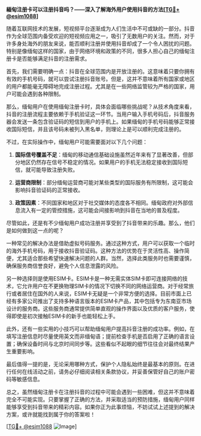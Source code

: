 **緬甸注册卡可以注册抖音吗？——深入了解海外用户使用抖音的方法[[TG💪+ @esim1088](https://t.me/s/esim1088)]**

随着互联网技术的发展，短视频平台逐渐成为人们生活中不可或缺的一部分。抖音作为全球范围内备受欢迎的短视频应用之一，吸引了无数用户的关注。然而，对于许多身处海外的朋友来说，能否顺利注册并使用抖音却成了一个令人困扰的问题。特别是像缅甸这样的国家，由于网络环境和政策的不同，很多人担心自己的缅甸注册卡是否能够满足抖音的注册需求。

首先，我们需要明确一点：抖音在全球范围内是开放注册的。这意味着只要你拥有有效的手机号码，就可以尝试注册抖音账号。但是，这并不意味着所有国家或地区的用户都能毫无障碍地完成注册过程。尤其是在一些网络监管较为严格的国家，用户可能会遇到各种限制。

那么，缅甸用户在使用缅甸注册卡时，具体会面临哪些挑战呢？从技术角度来看，抖音的注册流程主要依赖于手机验证这一环节。当用户输入手机号码后，抖音服务器会发送一条包含验证码的短信到用户的手机上。如果缅甸的手机号码能够正常接收国际短信，并且该号码未被列入黑名单，则理论上是可以顺利完成注册的。

不过，在实际操作中，缅甸用户可能需要面对以下几个问题：

1. **国际信号覆盖不足**：缅甸的移动通信基础设施虽然近年来有了显著改善，但部分地区仍然存在信号不稳定的情况。如果用户的手机无法稳定接收到国际短信，就可能导致注册失败。

2. **运营商限制**：部分缅甸运营商可能对某些类型的国际服务有所限制，这可能会影响抖音验证码的正常接收。

3. **政策因素**：不同国家和地区对于社交媒体的态度各不相同。缅甸政府对外部信息流入有一定的管控措施，这可能会间接影响到抖音在当地的普及程度。

尽管如此，还是有不少缅甸用户成功注册并享受到了抖音带来的乐趣。那么，他们是如何做到这一点的呢？

一种常见的解决办法是借助虚拟号码服务。通过这种方式，用户可以获取一个临时的海外手机号码，用于接收抖音验证码。这种方法的优势在于灵活性高、操作简便，尤其适合那些希望快速解决问题的人群。当然，选择此类服务时也需要谨慎，确保服务商信誉良好，避免个人信息泄露的风险。

另一种选择则是使用ESIM卡。ESIM卡是一种无需实体SIM卡即可连接网络的技术，它允许用户在不更换物理SIM卡的情况下切换不同的网络运营商。对于经常旅行或者居住在国外的人来说，ESIM卡无疑是一个非常方便的选择。目前市面上已经有多家公司推出了支持多种语言版本的ESIM卡产品，其中包括专为东南亚市场设计的服务商。这些服务商通常提供简单直观的操作界面以及优质的客户服务，使得即使是初次接触ESIM卡的新手也能轻松上手。

此外，还有一些实用的小技巧可以帮助缅甸用户提高抖音注册的成功率。例如，在填写注册信息时尽量使用英文而非缅甸语；提前检查手机是否启用了正确的语言设置；确保设备时间与北京时间同步等。这些看似不起眼的细节往往会对最终结果产生重要影响。

最后值得一提的是，无论采用哪种方式，保护个人隐私始终是最基本的原则。在进行任何在线活动之前，请务必仔细阅读相关条款协议，并妥善保管好自己的账户密码等敏感信息。

总之，虽然缅甸注册卡在注册抖音的过程中可能会遇到一些困难，但这并不意味着完全不可能实现。只要掌握了正确的方法，并采取适当的预防措施，缅甸用户同样能够享受到抖音带来的精彩内容。如果你正为此事烦恼，不妨试试上述提到的解决方案，或许就能找到属于你的答案啦！

[[TG💪+ @esim1088](https://t.me/s/esim1088) ![Image](https://i.postimg.cc/4NQfJmqS/Snipaste-2025-05-13-00-14-12.png)]